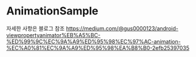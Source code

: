 # AnimationSample
자세한 사항은 블로그 참조
https://medium.com/@gus0000123/android-viewpropertyanimator%EB%A5%BC-%ED%99%9C%EC%9A%A9%ED%95%98%EC%97%AC-animation-%EC%A0%81%EC%9A%A9%ED%95%98%EA%B8%B0-2efb25397035


